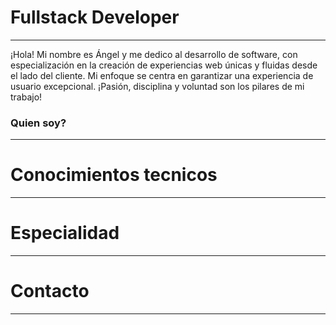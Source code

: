 # Fullstack Developer
---
¡Hola! Mi nombre es Ángel y me dedico al desarrollo de software, con especialización en la creación de experiencias web únicas y fluidas desde el lado del cliente. Mi enfoque se centra en garantizar una experiencia de usuario excepcional. ¡Pasión, disciplina y voluntad son los pilares de mi trabajo!
### Quien soy?
---
# Conocimientos tecnicos
---
# Especialidad
---
# Contacto
---

